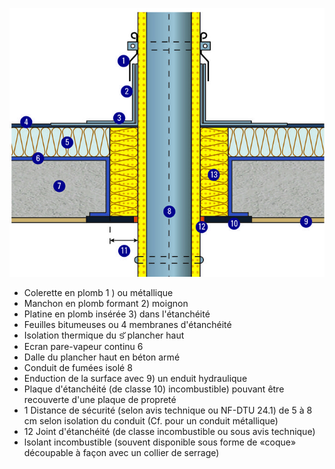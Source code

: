 ![](<images/Appareil de chauffage divisé à bûches - Étanchéité des traversées de plancher et de murs - 10/_page_0_Figure_0.jpeg>)

- Colerette en plomb 1 ) ou métallique
- Manchon en plomb formant 2) moignon
- Platine en plomb insérée 3) dans l'étanchéité
- Feuilles bitumeuses ou 4 membranes d'étanchéité
- Isolation thermique du ട് plancher haut
- Ecran pare-vapeur continu 6
- Dalle du plancher haut en béton armé
- Conduit de fumées isolé 8
- Enduction de la surface avec 9) un enduit hydraulique
- Plaque d'étanchéité (de classe 10) incombustible) pouvant être recouverte d'une plaque de propreté
- 1 Distance de sécurité (selon avis technique ou NF-DTU 24.1) de 5 à 8 cm selon isolation du conduit (Cf. pour un conduit métallique)
- 12 Joint d'étanchéité (de classe incombustible ou sous avis technique)
- lsolant incombustible (souvent disponible sous forme de «coque» découpable à façon avec un collier de serrage)